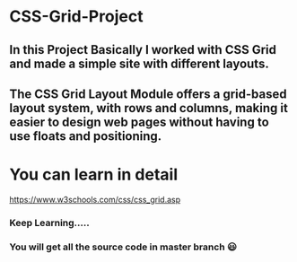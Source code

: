# CSS-Grid-Project
## In this Project Basically I worked with CSS Grid and made a simple site with different layouts.
## The CSS Grid Layout Module offers a grid-based layout system, with rows and columns, making it easier to design web pages without having to use floats and positioning.
# You can learn in detail 
https://www.w3schools.com/css/css_grid.asp
### Keep Learning.....
### You will get all the source code in master branch :smiley:
